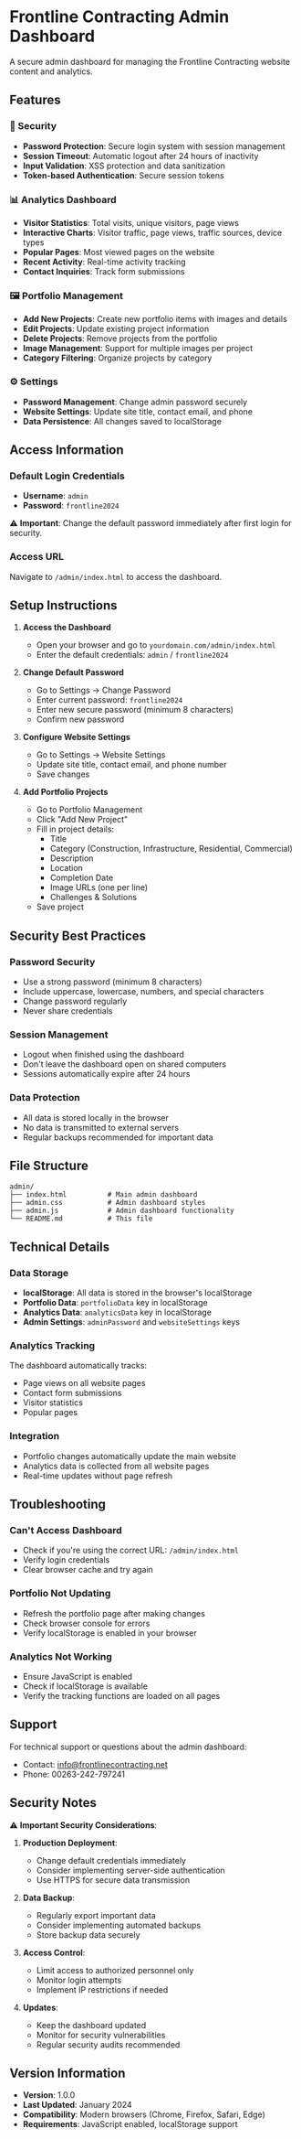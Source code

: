 # Frontline Contracting Admin Dashboard

A secure admin dashboard for managing the Frontline Contracting website content and analytics.

## Features

### 🔐 Security
- **Password Protection**: Secure login system with session management
- **Session Timeout**: Automatic logout after 24 hours of inactivity
- **Input Validation**: XSS protection and data sanitization
- **Token-based Authentication**: Secure session tokens

### 📊 Analytics Dashboard
- **Visitor Statistics**: Total visits, unique visitors, page views
- **Interactive Charts**: Visitor traffic, page views, traffic sources, device types
- **Popular Pages**: Most viewed pages on the website
- **Recent Activity**: Real-time activity tracking
- **Contact Inquiries**: Track form submissions

### 🖼️ Portfolio Management
- **Add New Projects**: Create new portfolio items with images and details
- **Edit Projects**: Update existing project information
- **Delete Projects**: Remove projects from the portfolio
- **Image Management**: Support for multiple images per project
- **Category Filtering**: Organize projects by category

### ⚙️ Settings
- **Password Management**: Change admin password securely
- **Website Settings**: Update site title, contact email, and phone
- **Data Persistence**: All changes saved to localStorage

## Access Information

### Default Login Credentials
- **Username**: `admin`
- **Password**: `frontline2024`

⚠️ **Important**: Change the default password immediately after first login for security.

### Access URL
Navigate to `/admin/index.html` to access the dashboard.

## Setup Instructions

1. **Access the Dashboard**
   - Open your browser and go to `yourdomain.com/admin/index.html`
   - Enter the default credentials: `admin` / `frontline2024`

2. **Change Default Password**
   - Go to Settings → Change Password
   - Enter current password: `frontline2024`
   - Enter new secure password (minimum 8 characters)
   - Confirm new password

3. **Configure Website Settings**
   - Go to Settings → Website Settings
   - Update site title, contact email, and phone number
   - Save changes

4. **Add Portfolio Projects**
   - Go to Portfolio Management
   - Click "Add New Project"
   - Fill in project details:
     - Title
     - Category (Construction, Infrastructure, Residential, Commercial)
     - Description
     - Location
     - Completion Date
     - Image URLs (one per line)
     - Challenges & Solutions
   - Save project

## Security Best Practices

### Password Security
- Use a strong password (minimum 8 characters)
- Include uppercase, lowercase, numbers, and special characters
- Change password regularly
- Never share credentials

### Session Management
- Logout when finished using the dashboard
- Don't leave the dashboard open on shared computers
- Sessions automatically expire after 24 hours

### Data Protection
- All data is stored locally in the browser
- No data is transmitted to external servers
- Regular backups recommended for important data

## File Structure

```
admin/
├── index.html          # Main admin dashboard
├── admin.css           # Admin dashboard styles
├── admin.js            # Admin dashboard functionality
└── README.md           # This file
```

## Technical Details

### Data Storage
- **localStorage**: All data is stored in the browser's localStorage
- **Portfolio Data**: `portfolioData` key in localStorage
- **Analytics Data**: `analyticsData` key in localStorage
- **Admin Settings**: `adminPassword` and `websiteSettings` keys

### Analytics Tracking
The dashboard automatically tracks:
- Page views on all website pages
- Contact form submissions
- Visitor statistics
- Popular pages

### Integration
- Portfolio changes automatically update the main website
- Analytics data is collected from all website pages
- Real-time updates without page refresh

## Troubleshooting

### Can't Access Dashboard
- Check if you're using the correct URL: `/admin/index.html`
- Verify login credentials
- Clear browser cache and try again

### Portfolio Not Updating
- Refresh the portfolio page after making changes
- Check browser console for errors
- Verify localStorage is enabled in your browser

### Analytics Not Working
- Ensure JavaScript is enabled
- Check if localStorage is available
- Verify the tracking functions are loaded on all pages

## Support

For technical support or questions about the admin dashboard:
- Contact: info@frontlinecontracting.net
- Phone: 00263-242-797241

## Security Notes

⚠️ **Important Security Considerations**:

1. **Production Deployment**: 
   - Change default credentials immediately
   - Consider implementing server-side authentication
   - Use HTTPS for secure data transmission

2. **Data Backup**:
   - Regularly export important data
   - Consider implementing automated backups
   - Store backup data securely

3. **Access Control**:
   - Limit access to authorized personnel only
   - Monitor login attempts
   - Implement IP restrictions if needed

4. **Updates**:
   - Keep the dashboard updated
   - Monitor for security vulnerabilities
   - Regular security audits recommended

## Version Information

- **Version**: 1.0.0
- **Last Updated**: January 2024
- **Compatibility**: Modern browsers (Chrome, Firefox, Safari, Edge)
- **Requirements**: JavaScript enabled, localStorage support 